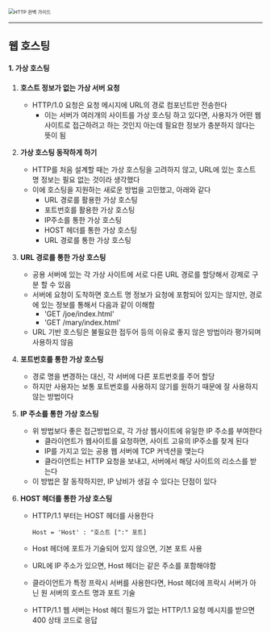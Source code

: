 

<img src="http://image.yes24.com/goods/15381085/XL" alt="HTTP 완벽 가이드" style="zoom:67%;" />

---

## 웹 호스팅

#### 1. 가상 호스팅

1. **호스트 정보가 없는 가상 서버 요청**
   - HTTP/1.0 요청은 요청 메시지에 URL의 경로 컴포넌트만 전송한다
     - 이는 서버가 여러개의 사이트를 가상 호스팅 하고 있다면, 사용자가 어떤 웹 사이트로 접근하려고 하는 것인지 아는데 필요한 정보가 충분하지 않다는 뜻이 됨
2. **가상 호스팅 동작하게 하기**
   - HTTP를 처음 설계할 때는 가상 호스팅을 고려하지 않고, URL에 있는 호스트 명 정보는 필요 없는 것이라 생각했다
   - 이에 호스팅을 지원하는 새로운 방법을 고민했고, 아래와 같다
     - URL 경로를 활용한 가상 호스팅
     - 포트번호를 활용한 가상 호스팅
     - IP주소를 통한 가상 호스팅
     - HOST 헤더를 통한 가상 호스팅
     - URL 경로를 통한 가상 호스팅



3. **URL 경로를 통한 가상 호스팅**

   - 공용 서버에 있는 각 가상 사이트에 서로 다른 URL 경로를 할당해서 강제로 구분 할 수 있음
   - 서버에 요청이 도착하면 호스트 명 정보가 요청에 포함되어 있지는 않지만, 경로에 있는 정보를 통해서 다음과 같이 이해함
     - 'GET /joe/index.html'
     - 'GET /mary/index.html'
   - URL 기반 호스팅은 불필요한 접두어 등의 이유로 좋지 않은 방법이라 평가되며 사용하지 않음

4. **포트번호를 통한 가상 호스팅**

   - 경로 명을 변경하는 대신, 각 서버에 다른 포트번호를 주어 할당
   - 하지만 사용자는 보통 포트번호를 사용하지 않기를 원하기 때문에 잘 사용하지 않는 방법이다

5. **IP 주소를 통한 가상 호스팅**

   - 위 방법보다 좋은 접근방법으로, 각 가상 웹사이트에 유일한 IP 주소를 부여한다
     - 클라이언트가 웹사이트를 요청하면, 사이트 고유의 IP주소를 찾게 된다
     - IP를 가지고 있는 공용 웹 서버에 TCP 커넥션을 맺는다
     - 클라이언트는 HTTP 요청을 보내고, 서버에서 해당 사이트의 리소스를 받는다
   - 이 방법은 잘 동작하지만, IP 낭비가 생길 수 있다는 단점이 있다

6. **HOST 헤더를 통한 가상 호스팅**

   - HTTP/1.1 부터는 HOST 헤더를 사용한다

     `Host = 'Host' : "호스트 [":" 포트]`

   - Host 헤더에 포트가 기술되어 있지 않으면, 기본 포트 사용
   - URL에 IP 주소가 있으면, Host 헤더는 같은 주소를 포함해야함
   - 클라이언트가 특정 프락시 서버를 사용한다면, Host 헤더에 프락시 서버가 아닌 원 서버의 호스트 명과 포트 기술
   - HTTP/1.1 웹 서버는 Host 헤더 필드가 없는 HTTP/1.1 요청 메시지를 받으면 400 상태 코드로 응답
